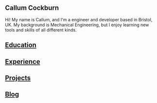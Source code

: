 ## Callum Cockburn

Hi! My name is Callum, and I'm a engineer and developer based in Bristol, UK. My background is Mechanical Engineering, but I enjoy learning new tools and skills of all different kinds. 

## [Education](/pages/education.md)

## [Experience](/pages/experience.md)

## [Projects](/pages/projects.md)


## [Blog](/pages/blog.md)